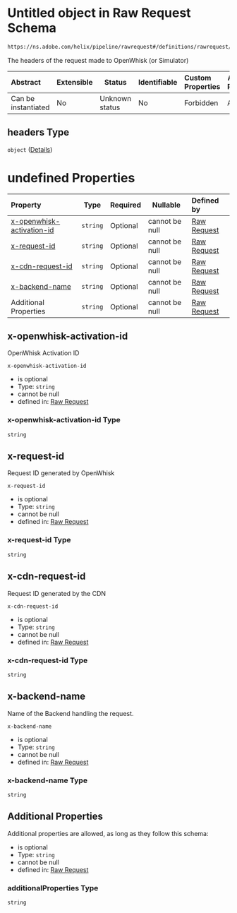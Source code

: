 # Untitled object in Raw Request Schema

```txt
https://ns.adobe.com/helix/pipeline/rawrequest#/definitions/rawrequest/properties/headers
```

The headers of the request made to OpenWhisk (or Simulator)


| Abstract            | Extensible | Status         | Identifiable | Custom Properties | Additional Properties | Access Restrictions | Defined In                                                                |
| :------------------ | ---------- | -------------- | ------------ | :---------------- | --------------------- | ------------------- | ------------------------------------------------------------------------- |
| Can be instantiated | No         | Unknown status | No           | Forbidden         | Allowed               | none                | [rawrequest.schema.json\*](rawrequest.schema.json "open original schema") |

## headers Type

`object` ([Details](rawrequest-definitions-rawrequest-properties-headers.md))

# undefined Properties

| Property                                                | Type     | Required | Nullable       | Defined by                                                                                                                                                                                                                                        |
| :------------------------------------------------------ | -------- | -------- | -------------- | :------------------------------------------------------------------------------------------------------------------------------------------------------------------------------------------------------------------------------------------------ |
| [x-openwhisk-activation-id](#x-openwhisk-activation-id) | `string` | Optional | cannot be null | [Raw Request](rawrequest-definitions-rawrequest-properties-headers-properties-x-openwhisk-activation-id.md "https&#x3A;//ns.adobe.com/helix/pipeline/rawrequest#/definitions/rawrequest/properties/headers/properties/x-openwhisk-activation-id") |
| [x-request-id](#x-request-id)                           | `string` | Optional | cannot be null | [Raw Request](rawrequest-definitions-rawrequest-properties-headers-properties-x-request-id.md "https&#x3A;//ns.adobe.com/helix/pipeline/rawrequest#/definitions/rawrequest/properties/headers/properties/x-request-id")                           |
| [x-cdn-request-id](#x-cdn-request-id)                   | `string` | Optional | cannot be null | [Raw Request](rawrequest-definitions-rawrequest-properties-headers-properties-x-cdn-request-id.md "https&#x3A;//ns.adobe.com/helix/pipeline/rawrequest#/definitions/rawrequest/properties/headers/properties/x-cdn-request-id")                   |
| [x-backend-name](#x-backend-name)                       | `string` | Optional | cannot be null | [Raw Request](rawrequest-definitions-rawrequest-properties-headers-properties-x-backend-name.md "https&#x3A;//ns.adobe.com/helix/pipeline/rawrequest#/definitions/rawrequest/properties/headers/properties/x-backend-name")                       |
| Additional Properties                                   | `string` | Optional | cannot be null | [Raw Request](rawrequest-definitions-rawrequest-properties-headers-additionalproperties.md "https&#x3A;//ns.adobe.com/helix/pipeline/rawrequest#/definitions/rawrequest/properties/headers/additionalProperties")                                 |

## x-openwhisk-activation-id

OpenWhisk Activation ID


`x-openwhisk-activation-id`

-   is optional
-   Type: `string`
-   cannot be null
-   defined in: [Raw Request](rawrequest-definitions-rawrequest-properties-headers-properties-x-openwhisk-activation-id.md "https&#x3A;//ns.adobe.com/helix/pipeline/rawrequest#/definitions/rawrequest/properties/headers/properties/x-openwhisk-activation-id")

### x-openwhisk-activation-id Type

`string`

## x-request-id

Request ID generated by OpenWhisk


`x-request-id`

-   is optional
-   Type: `string`
-   cannot be null
-   defined in: [Raw Request](rawrequest-definitions-rawrequest-properties-headers-properties-x-request-id.md "https&#x3A;//ns.adobe.com/helix/pipeline/rawrequest#/definitions/rawrequest/properties/headers/properties/x-request-id")

### x-request-id Type

`string`

## x-cdn-request-id

Request ID generated by the CDN


`x-cdn-request-id`

-   is optional
-   Type: `string`
-   cannot be null
-   defined in: [Raw Request](rawrequest-definitions-rawrequest-properties-headers-properties-x-cdn-request-id.md "https&#x3A;//ns.adobe.com/helix/pipeline/rawrequest#/definitions/rawrequest/properties/headers/properties/x-cdn-request-id")

### x-cdn-request-id Type

`string`

## x-backend-name

Name of the Backend handling the request.


`x-backend-name`

-   is optional
-   Type: `string`
-   cannot be null
-   defined in: [Raw Request](rawrequest-definitions-rawrequest-properties-headers-properties-x-backend-name.md "https&#x3A;//ns.adobe.com/helix/pipeline/rawrequest#/definitions/rawrequest/properties/headers/properties/x-backend-name")

### x-backend-name Type

`string`

## Additional Properties

Additional properties are allowed, as long as they follow this schema:




-   is optional
-   Type: `string`
-   cannot be null
-   defined in: [Raw Request](rawrequest-definitions-rawrequest-properties-headers-additionalproperties.md "https&#x3A;//ns.adobe.com/helix/pipeline/rawrequest#/definitions/rawrequest/properties/headers/additionalProperties")

### additionalProperties Type

`string`
